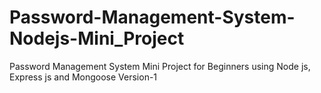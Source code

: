 # Password-Management-System-Nodejs-Mini_Project
Password Management System Mini Project for Beginners using Node js, Express js and Mongoose
Version-1









